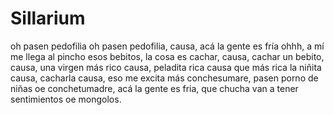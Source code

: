 # Sillarium

oh pasen pedofilia oh pasen pedofilia, causa, acá la gente es fría ohhh, a mí me llega al pincho esos bebitos, la cosa es cachar, causa, cachar un bebito, causa, una virgen más rico causa, peladita rica causa que más rica la niñita causa, cacharla causa, eso me excita más conchesumare, pasen porno de niñas oe conchetumadre, acá la gente es fria, que chucha van a tener sentimientos oe mongolos.
